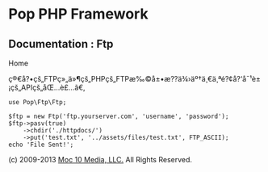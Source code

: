 Pop PHP Framework
=================

Documentation : Ftp
-------------------

Home

ç®€å?•çš„FTPç»„ä»¶çš„PHPçš„FTPæ‰©å±•æ??ä¾›äº†ä¸€ä¸ªé?¢å?‘å¯¹è±¡çš„APIçš„åŒ…è£…ã€‚

    use Pop\Ftp\Ftp;

    $ftp = new Ftp('ftp.yourserver.com', 'username', 'password');
    $ftp->pasv(true)
        ->chdir('./httpdocs/')
        ->put('test.txt', '../assets/files/test.txt', FTP_ASCII);
    echo 'File Sent!';

\(c) 2009-2013 [Moc 10 Media, LLC.](http://www.moc10media.com) All
Rights Reserved.
